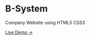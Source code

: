 # B-System
Company Website using HTML5 CSS3 

[Live Demo ->](https://sabrinemessadi.github.io/B-System/)
